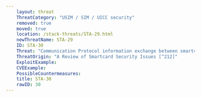 ```yaml
---
    layout: threat
    ThreatCategory: "USIM / SIM / UICC security"
    removed: true
    moved: true
    location: /stack-threats/STA-29.html
    newThreatName: STA-29
    ID: STA-30
    Threat: "Communication Protocol information exchange between smartcard and terminal is dictated by a communication protocol that handles data flow control and error recovery."
    ThreatOrigin: "A Review of Smartcard Security Issues [^212]"
    ExploitExample:
    CVEExample:
    PossibleCountermeasures:
    title: STA-30
    rawID: 30
---
```


